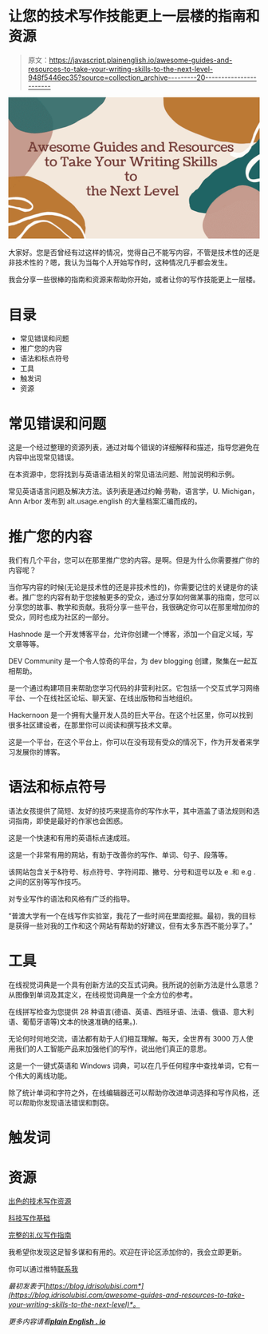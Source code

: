 # 让您的技术写作技能更上一层楼的指南和资源

> 原文：<https://javascript.plainenglish.io/awesome-guides-and-resources-to-take-your-writing-skills-to-the-next-level-948f5446ec35?source=collection_archive---------20----------------------->

![](img/85031f1494e4eafdc4d734c98290bd48.png)

大家好。您是否曾经有过这样的情况，觉得自己不能写内容，不管是技术性的还是非技术性的？嗯，我认为当每个人开始写作时，这种情况几乎都会发生。

我会分享一些很棒的指南和资源来帮助你开始，或者让你的写作技能更上一层楼。

# 目录

*   常见错误和问题
*   推广您的内容
*   语法和标点符号
*   工具
*   触发词
*   资源

# 常见错误和问题

这是一个经过整理的资源列表，通过对每个错误的详细解释和描述，指导您避免在内容中出现常见错误。

在本资源中，您将找到与英语语法相关的常见语法问题、附加说明和示例。

常见英语语言问题及解决方法。该列表是通过约翰·劳勒，语言学，U. Michigan，Ann Arbor 发布到 alt.usage.english 的大量档案汇编而成的。

# 推广您的内容

我们有几个平台，您可以在那里推广您的内容。是啊。但是为什么你需要推广你的内容呢？

当你写内容的时候(无论是技术性的还是非技术性的)，你需要记住的关键是你的读者。推广您的内容有助于您接触更多的受众，通过分享如何做某事的指南，您可以分享您的故事、教学和贡献。我将分享一些平台，我很确定你可以在那里增加你的受众，同时也成为社区的一部分。

Hashnode 是一个开发博客平台，允许你创建一个博客，添加一个自定义域，写文章等等。

DEV Community 是一个令人惊奇的平台，为 dev blogging 创建，聚集在一起互相帮助。

是一个通过构建项目来帮助您学习代码的非营利社区。它包括一个交互式学习网络平台、一个在线社区论坛、聊天室、在线出版物和当地组织。

Hackernoon 是一个拥有大量开发人员的巨大平台。在这个社区里，你可以找到很多社区建设者，在那里你可以阅读和撰写技术文章。

这是一个平台，在这个平台上，你可以在没有现有受众的情况下，作为开发者来学习发展你的博客。

# 语法和标点符号

语法女孩提供了简短、友好的技巧来提高你的写作水平，其中涵盖了语法规则和选词指南，即使是最好的作家也会困惑。

这是一个快速和有用的英语标点速成班。

这是一个非常有用的网站，有助于改善你的写作、单词、句子、段落等。

该网站包含关于&符号、标点符号、字符间距、撇号、分号和逗号以及 e .和 e.g .之间的区别等写作技巧。

对专业写作的语法和风格有广泛的指导。

“普渡大学有一个在线写作实验室，我花了一些时间在里面挖掘。最初，我的目标是获得一些对我的工作和这个网站有帮助的好建议，但有太多东西不能分享了。”

# 工具

在线视觉词典是一个具有创新方法的交互式词典。我所说的创新方法是什么意思？从图像到单词及其定义，在线视觉词典是一个全方位的参考。

在线拼写检查为您提供 28 种语言(德语、英语、西班牙语、法语、俄语、意大利语、葡萄牙语等)文本的快速准确的结果。).

无论何时何地交流，语法都有助于人们相互理解。每天，全世界有 3000 万人使用我们的人工智能产品来加强他们的写作，说出他们真正的意思。

这是一个一键式英语和 Windows 词典，可以在几乎任何程序中查找单词，它有一个伟大的离线功能。

除了统计单词和字符之外，在线编辑器还可以帮助你改进单词选择和写作风格，还可以帮助你发现语法错误和剽窃。

# 触发词

# 资源

[出色的技术写作资源](https://github.com/BolajiAyodeji/awesome-technical-writing)

[科技写作基础](https://medium.com/technical-writing-is-easy/github-basics-in-the-eyes-of-a-technical-writer-c36d8cb8f1a0)

[完整的礼仪写作指南](https://maximilianocontieri.com/the-complete-etiquette-guide-to-writing-programming-articles-on-hashnode)

我希望你发现这足智多谋和有用的。欢迎在评论区添加你的，我会立即更新。

你可以通过推特[联系我](https://twitter.com/olanetsoft)

*最初发表于*[*https://blog.idrisolubisi.com*](https://blog.idrisolubisi.com/awesome-guides-and-resources-to-take-your-writing-skills-to-the-next-level)*。*

*更多内容请看*[***plain English . io***](http://plainenglish.io/)